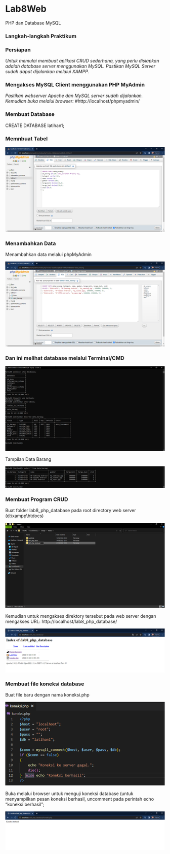 # Lab8Web
PHP dan Database MySQL
### Langkah-langkah Praktikum
### Persiapan
*Untuk memulai membuat aplikasi CRUD sederhana, yang perlu disiapkan adalah database server menggunakan MySQL. Pastikan MySQL Server sudah dapat dijalankan melalui XAMPP.*

### Mengakses MySQL Client menggunakan PHP MyAdmin
*Pastikan webserver Apache dan MySQL server sudah dijalankan. Kemudian buka melalui browser:* #http://localhost/phpmyadmin/

### Membuat Database
CREATE DATABASE latihan1;

### Memnbuat Tabel

![1.png](img/1.png)

### Menambahkan Data
Menambahkan data melalui phpMyAdmin

![2.png](img/2.png)

### Dan ini melihat database melalui Terminal/CMD

![3.png](img/3.png)

Tampilan Data Barang

![4.png](img/4.png)

### Membuat Program CRUD
Buat folder lab8_php_database pada root directory web server (d:\xampp\htdocs)

![5.png](img/5.png)

Kemudian untuk mengakses direktory tersebut pada web server dengan mengakses URL:
http://localhost/lab8_php_database/

![6.png](img/6.png)

### Membuat file koneksi database
Buat file baru dengan nama koneksi.php

![7.png](img/7.png)

Buka melalui browser untuk menguji koneksi database (untuk menyampilkan pesan
koneksi berhasil, uncomment pada perintah echo “koneksi berhasil”;

![8.png](img/8.png)

